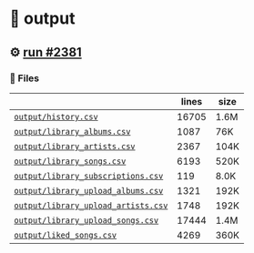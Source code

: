 # 📝  output 

## ⚙️ [run #2381](https://github.com/jwenerd/ytm-dl/actions/runs/11173545371)

### 📁 Files

|                                                                         |lines|size|
|-------------------------------------------------------------------------|-----|----|
|[`output/history.csv` ](output/history.csv)                              |16705|1.6M|
|[`output/library_albums.csv` ](output/library_albums.csv)                |1087 |76K |
|[`output/library_artists.csv` ](output/library_artists.csv)              |2367 |104K|
|[`output/library_songs.csv` ](output/library_songs.csv)                  |6193 |520K|
|[`output/library_subscriptions.csv` ](output/library_subscriptions.csv)  |119  |8.0K|
|[`output/library_upload_albums.csv` ](output/library_upload_albums.csv)  |1321 |192K|
|[`output/library_upload_artists.csv` ](output/library_upload_artists.csv)|1748 |192K|
|[`output/library_upload_songs.csv` ](output/library_upload_songs.csv)    |17444|1.4M|
|[`output/liked_songs.csv` ](output/liked_songs.csv)                      |4269 |360K|